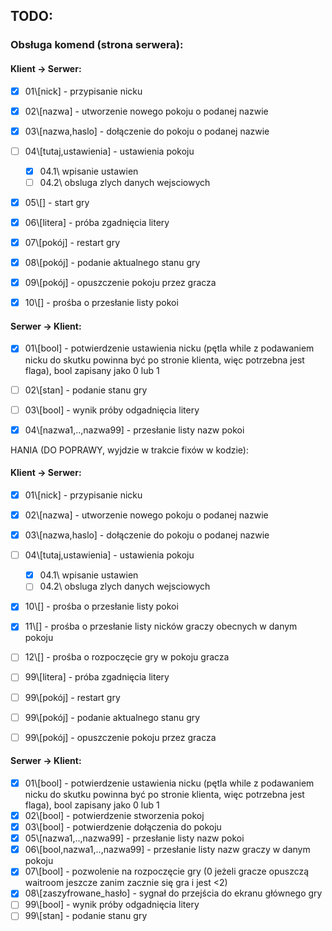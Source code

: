 ## TODO:

### Obsługa komend (strona serwera):
#### Klient -> Serwer:

- [x] 01\\[nick] - przypisanie nicku  
- [x] 02\\[nazwa] - utworzenie nowego pokoju o podanej nazwie 
- [x] 03\\[nazwa,haslo] - dołączenie do pokoju o podanej nazwie 
- [ ] 04\\[tutaj,ustawienia] - ustawienia pokoju
  - [x] 04.1\\ wpisanie ustawien
  - [ ] 04.2\\ obsluga zlych danych wejsciowych 
- [x] 05\\[] - start gry
- [x] 06\\[litera] - próba zgadnięcia litery
- [x] 07\\[pokój] - restart gry
- [x] 08\\[pokój] - podanie aktualnego stanu gry
- [x] 09\\[pokój] - opuszczenie pokoju przez gracza
- [x] 10\\[] - prośba o przesłanie listy pokoi


#### Serwer -> Klient:
- [x] 01\\[bool] - potwierdzenie ustawienia nicku (pętla while z podawaniem nicku do skutku powinna być po stronie klienta, więc potrzebna jest flaga), bool zapisany jako 0 lub 1
- [ ] 02\\[stan] - podanie stanu gry
- [ ] 03\\[bool] - wynik próby odgadnięcia litery
- [x] 04\\[nazwa1,..,nazwa99] - przesłanie listy nazw pokoi




HANIA (DO POPRAWY, wyjdzie w trakcie fixów w kodzie):
#### Klient -> Serwer:

- [x] 01\\[nick] - przypisanie nicku
- [x] 02\\[nazwa] - utworzenie nowego pokoju o podanej nazwie
- [x] 03\\[nazwa,haslo] - dołączenie do pokoju o podanej nazwie
- [ ] 04\\[tutaj,ustawienia] - ustawienia pokoju
    - [x] 04.1\\ wpisanie ustawien
    - [ ] 04.2\\ obsluga zlych danych wejsciowych
- [x] 10\\[] - prośba o przesłanie listy pokoi
- [x] 11\\[] - prośba o przesłanie listy nicków graczy obecnych w danym pokoju
- [ ] 12\\[] - prośba o rozpoczęcie gry w pokoju gracza
- [ ] 99\\[litera] - próba zgadnięcia litery
- [ ] 99\\[pokój] - restart gry
- [ ] 99\\[pokój] - podanie aktualnego stanu gry
- [ ] 99\\[pokój] - opuszczenie pokoju przez gracza


#### Serwer -> Klient:
- [x] 01\\[bool] - potwierdzenie ustawienia nicku (pętla while z podawaniem nicku do skutku powinna być po stronie klienta, więc potrzebna jest flaga), bool zapisany jako 0 lub 1
- [x] 02\\[bool] - potwierdzenie stworzenia pokoj
- [x] 03\\[bool] - potwierdzenie dołączenia do pokoju
- [x] 05\\[nazwa1,..,nazwa99] - przesłanie listy nazw pokoi
- [x] 06\\[bool,nazwa1,..,nazwa99] - przesłanie listy nazw graczy w danym pokoju
- [x] 07\\[bool] - pozwolenie na rozpoczęcie gry (0 jeżeli gracze opuszczą waitroom jeszcze zanim zacznie się gra i jest <2)
- [x] 08\\[zaszyfrowane_hasło] - sygnał do przejścia do ekranu głównego gry
- [ ] 99\\[bool] - wynik próby odgadnięcia litery
- [ ] 99\\[stan] - podanie stanu gry
